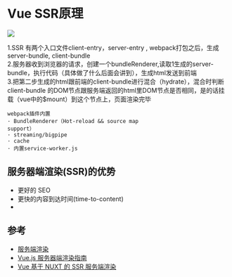 # Vue SSR原理

![](https://images2015.cnblogs.com/blog/648232/201703/648232-20170317132735182-2033367524.png)

>
1.SSR 有两个入口文件client-entry，server-entry , webpack打包之后，生成 server-bundle, client-bundle  
2.服务器收到浏览器的请求，创建一个bundleRenderer,读取1生成的server-bundle，执行代码（具体做了什么后面会讲到），生成html发送到前端  
3.把第二步生成的html跟前端的client-bundle进行混合（hydrate），混合时判断client-bundle 的DOM节点跟服务端返回的html里DOM节点是否相同，是的话挂载（vue中的$mount）到这个节点上，页面渲染完毕

```
webpack插件内置
· BundleRenderer（Hot-reload && source map
support）
· streaming/bigpipe
· cache
· 内置service-worker.js
```

## 服务器端渲染(SSR)的优势
- 更好的 SEO
- 更快的内容到达时间(time-to-content)
- 


## 参考
- [服务端渲染](https://cn.vuejs.org/v2/guide/ssr.html)
- [Vue.js 服务器端渲染指南](https://ssr.vuejs.org/zh/)
- [Vue 基于 NUXT 的 SSR 服务端渲染](https://www.jianshu.com/p/01cea0ac875f)

